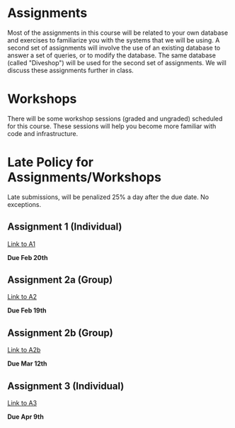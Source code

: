 # Assignments
Most of the assignments in this course will be related to your own database and exercises to familiarize you with the systems that we will be using. A second set of assignments will involve the use of an existing database to answer a set of queries, or to modify the database. The same database (called "Diveshop") will be used for the second set of assignments. We will discuss these assignments further in class.

# Workshops
There will be some workshop sessions (graded and ungraded) scheduled for this course. These sessions will help you become more familiar with code and infrastructure.

# Late Policy for Assignments/Workshops
Late submissions, will be penalized 25% a day after the due date.  No exceptions. 

## Assignment 1 (Individual)
[Link to A1](a1.md)

**Due Feb 20th**


## Assignment 2a (Group)
[Link to A2](a2a.md)

**Due Feb 19th**


## Assignment 2b (Group)
[Link to A2b](a2b.md)

**Due Mar 12th**


## Assignment 3 (Individual)
[Link to A3](a3.md)

**Due Apr 9th**
